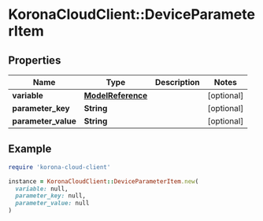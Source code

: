 # KoronaCloudClient::DeviceParameterItem

## Properties

| Name | Type | Description | Notes |
| ---- | ---- | ----------- | ----- |
| **variable** | [**ModelReference**](ModelReference.md) |  | [optional] |
| **parameter_key** | **String** |  | [optional] |
| **parameter_value** | **String** |  | [optional] |

## Example

```ruby
require 'korona-cloud-client'

instance = KoronaCloudClient::DeviceParameterItem.new(
  variable: null,
  parameter_key: null,
  parameter_value: null
)
```

